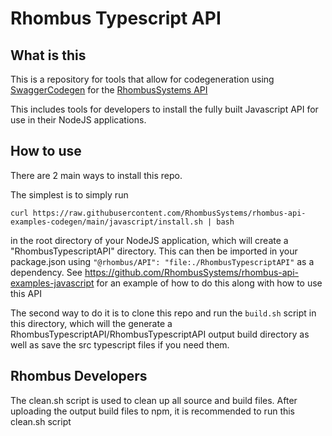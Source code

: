 # Rhombus Typescript API

## What is this

This is a repository for tools that allow for codegeneration using [SwaggerCodegen](https://github.com/swagger-api/swagger-codegen) for the [RhombusSystems API](https://apidocs.rhombussystems.com/reference)

This includes tools for developers to install the fully built Javascript API for use in their NodeJS applications. 

## How to use

There are 2 main ways to install this repo. 

The simplest is to simply run 

`curl https://raw.githubusercontent.com/RhombusSystems/rhombus-api-examples-codegen/main/javascript/install.sh | bash`


in the root directory of your NodeJS application, which will create a "RhombusTypescriptAPI" directory. This can then be imported in your package.json using `"@rhombus/API": "file:./RhombusTypescriptAPI"` as a dependency. See https://github.com/RhombusSystems/rhombus-api-examples-javascript for an example of how to do this along with how to use this API


The second way to do it is to clone this repo and run the `build.sh` script in this directory, which will the generate a RhombusTypescriptAPI/RhombusTypescriptAPI output build directory as well as save the src typescript files if you need them.


## Rhombus Developers
The clean.sh script is used to clean up all source and build files. After uploading the output build files to npm, it is recommended to run this clean.sh script
